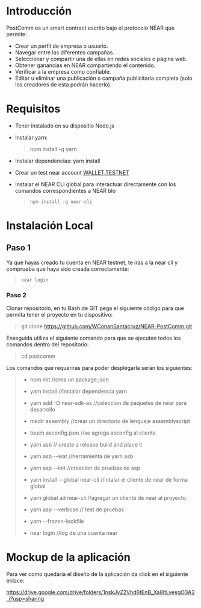 # Introducción

PostComm es un smart contract escrito bajo el protocolo NEAR que permite:

* Crear un perfil de empresa o usuario. 
* Navegar entre las diferentes campañas.
* Seleccionar y compartir una de ellas en redes sociales o página web.
* Obtener ganancias en NEAR compartiendo el contenido.
* Verificar a la empresa como confiable.
* Editar u eliminar una publicación o campaña publicitaria completa (solo los   creadores de esta podrán hacerlo).



# Requisitos

- Tener instalado en su dispositio Node.js

- Instalar yarn:

  > npm install -g yarn

- Instalar dependencias: yarn install

- Crear un test near account [WALLET.TESTNET](https://wallet.testnet.near.org/)

- Instalar el NEAR CLI global para interactuar directamente con los comandos correspondientes a NEAR blo

  > ```
  > npm install -g near-cli
  > ```

# Instalación Local 

## Paso 1

Ya que hayas creado tu cuenta en NEAR testnet, te iras a la near cli y comprueba que haya sido creada correctamente:

> ```
> near login
> ```

### Paso 2

Clonar repositorio, en tu Bash de GIT pega el siguiente código para que permita tener el proyecto en tu dispositivo:

> git clone https://github.com/WConanSantacruz/NEAR-PostComm.git 

Enseguida utiliza el siguiente comando para que se ejecuten todos los comandos dentro del repositorio:

> cd postcomm

Los comandos que requerirás para poder desplegarla serán los siguientes:

> * npm init //crea un package.json 
>
> * yarn install //instalar dependencia yarn
>
> - yarn add -O near-sdk-as //coleccion de paquetes de near para desarrollo
>
> - mkdir assembly    //crear un directorio de lenguaje assemblyscript
>
> - touch asconfig.json   //se agrega asconfig al cliente
>
> * yarn asb // create a release build and place it
>
> * yarn asb --wat //herramienta de yarn asb
>
> * yarn asp --init //creacion de pruebas de asp
>
> * yarn install --global near-cli //intalar el cliente de near de forma global
>
> * yarn global ad near-cli //agregar un cliente de near al proyecto
>
> * yarn asp --verbose // test de pruebas
>
> * yarn --frozen-lockfile 
>
> * near login //log de una cuenta near




# Mockup de la aplicación

Para ver como quedaría el diseño de la aplicación da click en el siguiente enlace:

https://drive.google.com/drive/folders/1nskJvZ2Vhd6tEnB_Xa8ltLyesgO3A2_i?usp=sharing
